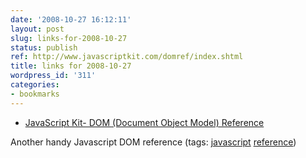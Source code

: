 ```yaml
---
date: '2008-10-27 16:12:11'
layout: post
slug: links-for-2008-10-27
status: publish
ref: http://www.javascriptkit.com/domref/index.shtml
title: links for 2008-10-27
wordpress_id: '311'
categories:
- bookmarks
---
```


  * [JavaScript Kit- DOM (Document Object Model) Reference](http://www.javascriptkit.com/domref/index.shtml)


Another handy Javascript DOM reference (tags: [javascript](http://delicious.com/eob/javascript) [reference](http://delicious.com/eob/reference))



